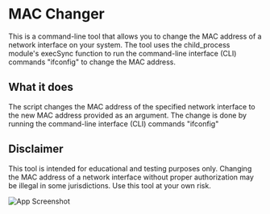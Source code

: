 
# MAC Changer

This is a command-line tool that allows you to change the MAC address of a network interface on your system. The tool uses the child_process module's execSync function to run the command-line interface (CLI) commands "ifconfig" to change the MAC address.


## What it does
The script changes the MAC address of the specified network interface to the new MAC address provided as an argument. The change is done by running the command-line interface (CLI) commands "ifconfig"

## Disclaimer
This tool is intended for educational and testing purposes only. Changing the MAC address of a network interface without proper authorization may be illegal in some jurisdictions. Use this tool at your own risk.

![App Screenshot](https://api.deepai.org/job-view-file/108f70aa-8472-4f5e-b0d6-5dd6cee9c9a6/outputs/output.jpg)
